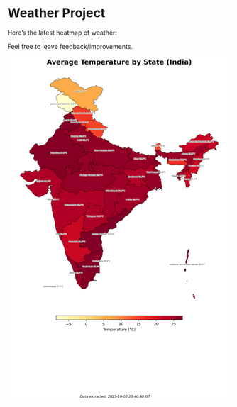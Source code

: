# Weather Project

Here’s the latest heatmap of weather:

Feel free to leave feedback/improvements.

![India Heatmap](docs/assets/india_heatmap.png?v=DEC018)
